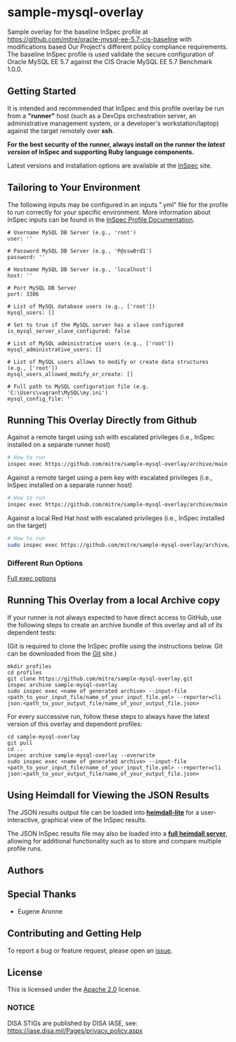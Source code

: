 # sample-mysql-overlay

Sample overlay for the baseline InSpec profile at https://github.com/mitre/oracle-mysql-ee-5.7-cis-baseline with modifications based Our Project's different policy compliance requirements. The baseline InSpec profile is used validate the secure configuration of Oracle MySQL EE 5.7 against the CIS Oracle MySQL EE 5.7 Benchmark 1.0.0.

## Getting Started  
It is intended and recommended that InSpec and this profile overlay be run from a __"runner"__ host (such as a DevOps orchestration server, an administrative management system, or a developer's workstation/laptop) against the target remotely over __ssh__.

__For the best security of the runner, always install on the runner the _latest version_ of InSpec and supporting Ruby language components.__ 

Latest versions and installation options are available at the [InSpec](http://inspec.io/) site.

## Tailoring to Your Environment

The following inputs may be configured in an inputs ".yml" file for the profile to run correctly for your specific environment. More information about InSpec inputs can be found in the [InSpec Profile Documentation](https://www.inspec.io/docs/reference/profiles/).

```
# Username MySQL DB Server (e.g., 'root')
user: ''

# Password MySQL DB Server (e.g., 'P@ssw0rd1')
password: ''

# Hostname MySQL DB Server (e.g., 'localhost')
host: ''

# Port MySQL DB Server
port: 3306

# List of MySQL database users (e.g., ['root'])
mysql_users: []   

# Set to true if the MySQL server has a slave configured
is_mysql_server_slave_configured: false

# List of MySQL administrative users (e.g., ['root'])
mysql_administrative_users: [] 

# List of MySQL users allows to modify or create data structures (e.g., ['root'])
mysql_users_allowed_modify_or_create: [] 

# Full path to MySQL configuration file (e.g. 'C:\Users\vagrant\MySQL\my.ini')
mysql_config_file: ''
```

## Running This Overlay Directly from Github

Against a remote target using ssh with escalated privileges (i.e., InSpec installed on a separate runner host)
```bash
# How to run 
inspec exec https://github.com/mitre/sample-mysql-overlay/archive/main.tar.gz -t ssh://TARGET_USERNAME:TARGET_PASSWORD@TARGET_IP:TARGET_PORT --sudo --sudo-password=<SUDO_PASSWORD_IF_REQUIRED> --input-file <path_to_your_input_file/name_of_your_input_file.yml> --reporter=cli json:<path_to_your_output_file/name_of_your_output_file.json> 
```

Against a remote target using a pem key with escalated privileges (i.e., InSpec installed on a separate runner host)
```bash
# How to run 
inspec exec https://github.com/mitre/sample-mysql-overlay/archive/main.tar.gz -t ssh://TARGET_USERNAME@TARGET_IP:TARGET_PORT --sudo -i <your_PEM_KEY> --input-file <path_to_your_input_file/name_of_your_input_file.yml> --reporter=cli json:<path_to_your_output_file/name_of_your_output_file.json>  
```

Against a local Red Hat host with escalated privileges (i.e., InSpec installed on the target)
```bash
# How to run
sudo inspec exec https://github.com/mitre/sample-mysql-overlay/archive/main.tar.gz --input-file <path_to_your_input_file/name_of_your_input_file.yml> --reporter=cli json:<path_to_your_output_file/name_of_your_output_file.json> 
```
### Different Run Options

  [Full exec options](https://docs.chef.io/inspec/cli/#options-3)

## Running This Overlay from a local Archive copy
If your runner is not always expected to have direct access to GitHub, use the following steps to create an archive bundle of this overlay and all of its dependent tests:

(Git is required to clone the InSpec profile using the instructions below. Git can be downloaded from the [Git](https://git-scm.com/book/en/v2/Getting-Started-Installing-Git) site.) 

```
mkdir profiles
cd profiles
git clone https://github.com/mitre/sample-mysql-overlay.git
inspec archive sample-mysql-overlay
sudo inspec exec <name of generated archive> --input-file <path_to_your_input_file/name_of_your_input_file.yml> --reporter=cli json:<path_to_your_output_file/name_of_your_output_file.json> 
```

For every successive run, follow these steps to always have the latest version of this overlay and dependent profiles:

```
cd sample-mysql-overlay
git pull
cd ..
inspec archive sample-mysql-overlay --overwrite
sudo inspec exec <name of generated archive> --input-file <path_to_your_input_file/name_of_your_input_file.yml> --reporter=cli json:<path_to_your_output_file/name_of_your_output_file.json> 
```

## Using Heimdall for Viewing the JSON Results

The JSON results output file can be loaded into __[heimdall-lite](https://heimdall-lite.mitre.org/)__ for a user-interactive, graphical view of the InSpec results. 

The JSON InSpec results file may also be loaded into a __[full heimdall server](https://github.com/mitre/heimdall)__, allowing for additional functionality such as to store and compare multiple profile runs.

## Authors


## Special Thanks
* Eugene Aronne

## Contributing and Getting Help
To report a bug or feature request, please open an [issue](https://github.com/mitre/sample-mysql-overlay/issues/new).

## License
This is licensed under the [Apache 2.0](https://www.apache.org/licenses/LICENSE-2.0) license. 

### NOTICE
DISA STIGs are published by DISA IASE, see: https://iase.disa.mil/Pages/privacy_policy.aspx
